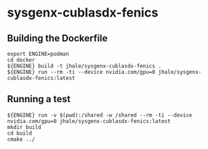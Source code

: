 # sysgenx-cublasdx-fenics

## Building the Dockerfile

    export ENGINE=podman
    cd docker
    ${ENGINE} build -t jhale/sysgenx-cublasdx-fenics .
    ${ENGINE} run --rm -ti --device nvidia.com/gpu=0 jhale/sysgenx-cublasdx-fenics:latest

## Running a test

    ${ENGINE} run -v $(pwd):/shared -w /shared --rm -ti --device nvidia.com/gpu=0 jhale/sysgenx-cublasdx-fenics:latest
    mkdir build
    cd build
    cmake ../
